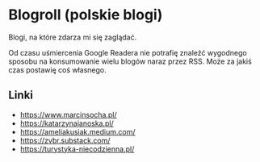 # Blogroll (polskie blogi)

Blogi, na które zdarza mi się zaglądać.

Od czasu uśmiercenia Google Readera nie potrafię znaleźć wygodnego sposobu na konsumowanie wielu blogów naraz przez RSS. Może za jakiś czas postawię coś własnego.

## Linki

- https://www.marcinsocha.pl/
- https://katarzynajanoska.pl/
- https://ameliakusiak.medium.com/
- https://zvbr.substack.com/
- https://turystyka-niecodzienna.pl/
